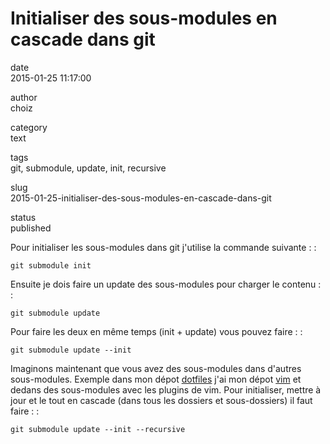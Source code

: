 Initialiser des sous-modules en cascade dans git
================================================

date  
2015-01-25 11:17:00

author  
choiz

category  
text

tags  
git, submodule, update, init, recursive

slug  
2015-01-25-initialiser-des-sous-modules-en-cascade-dans-git

status  
published

Pour initialiser les sous-modules dans git j'utilise la commande
suivante : :

    git submodule init

Ensuite je dois faire un update des sous-modules pour charger le contenu
: :

    git submodule update

Pour faire les deux en même temps (init + update) vous pouvez faire : :

    git submodule update --init

Imaginons maintenant que vous avez des sous-modules dans d'autres
sous-modules. Exemple dans mon dépot
[dotfiles](https://www.github.com/ChoiZ/dotfiles.git) j'ai mon dépot
[vim](https://www.github.com/ChoiZ/vim-config.git) et dedans des
sous-modules avec les plugins de vim. Pour initialiser, mettre à jour et
le tout en cascade (dans tous les dossiers et sous-dossiers) il faut
faire : :

    git submodule update --init --recursive
